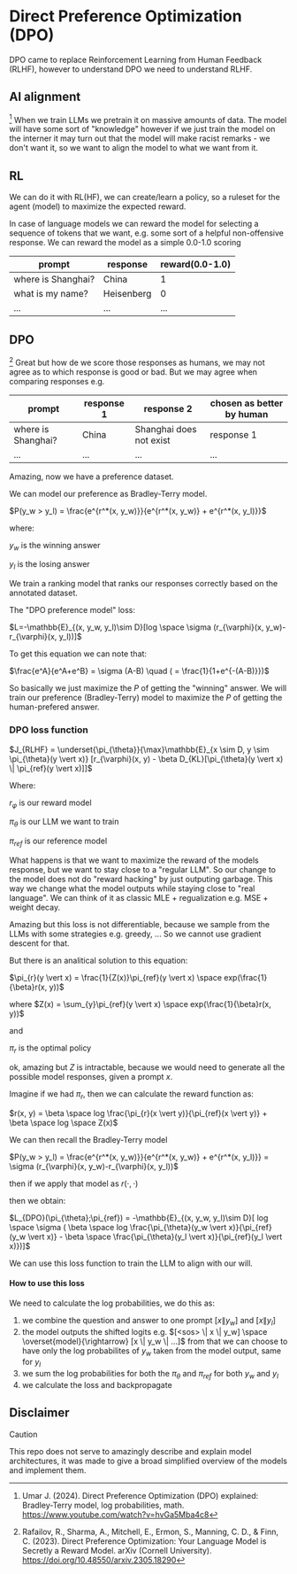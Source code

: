 # Direct Preference Optimization (DPO)

DPO came to replace Reinforcement Learning from Human Feedback (RLHF), however to understand DPO we need to understand RLHF.

## AI alignment
[^2] When we train LLMs we pretrain it on massive amounts of data. The model will have some sort of "knowledge" however if we just train the model on the interner it may turn out that the model will make racist remarks - we don't want it, so we want to align the model to what we want from it.

## RL
We can do it with RL(HF), we can create/learn a policy, so a ruleset for the agent (model) to maximize the expected reward. 

In case of language models we can reward the model for selecting a sequence of tokens that we want, e.g. some sort of a helpful non-offensive response. We can reward the model as a simple 0.0-1.0 scoring

|prompt|response|reward(0.0-1.0)|
|------|--------|---------------|
|where is Shanghai?|China|1|
|what is my name?|Heisenberg|0|
|...|...|...|

## DPO
[^1] Great but how de we score those responses as humans, we may not agree as to which response is good or bad. But we may agree when comparing responses e.g.

|prompt|response 1|response 2|chosen as better by human|
|------|----------|----------|-------------------------|
|where is Shanghai?|China|Shanghai does not exist|response 1|
|...|...|...|...|

Amazing, now we have a preference dataset.

We can model our preference as Bradley-Terry model.

$P(y_w > y_l) = \frac{e^{r^*(x, y_w)}}{e^{r^*(x, y_w)} + e^{r^*(x, y_l)}}$

where:

$y_w$ is the winning answer

$y_l$ is the losing answer

We train a ranking model that ranks our responses correctly based on the annotated dataset.

The "DPO preference model" loss:

$L=-\mathbb{E}_{(x, y_w, y_l)\sim D}[log \space \sigma (r_{\varphi}(x, y_w)-r_{\varphi}(x, y_l))]$

To get this equation we can note that:

$\frac{e^A}{e^A+e^B} = \sigma (A-B) \quad ( = \frac{1}{1+e^{-(A-B)}})$

So basically we just maximize the $P$ of getting the "winning" answer. We will train our preference (Bradley-Terry) model to maximize the $P$ of getting the human-prefered answer.

### DPO loss function

$J_{RLHF} = \underset{\pi_{\theta}}{\max}\mathbb{E}_{x \sim D, y \sim \pi_{\theta}(y \vert x)} [r_{\varphi}(x, y) - \beta D_{KL}[\pi_{\theta}(y \vert x) \| \pi_{ref}(y \vert x)]]$

Where:

$r_{\varphi}$ is our reward model

$\pi_{\theta}$ is our LLM we want to train

$\pi_{ref}$ is our reference model

What happens is that we want to maximize the reward of the models response, but we want to stay close to a "regular LLM". So our change to the model does not do "reward hacking" by just outputing garbage. This way we change what the model outputs while staying close to "real language". We can think of it as classic MLE + regualization e.g. MSE + weight decay.

Amazing but this loss is not differentiable, because we sample from the LLMs with some strategies e.g. greedy, ... So we cannot use gradient descent for that.

But there is an analitical solution to this equation:

$\pi_{r}(y \vert x) = \frac{1}{Z(x)}\pi_{ref}(y \vert x) \space exp(\frac{1}{\beta}r(x, y))$

where $Z(x) = \sum_{y}\pi_{ref}(y \vert x) \space exp(\frac{1}{\beta}r(x, y))$

and

$\pi_{r}$ is the optimal policy

ok, amazing but $Z$ is intractable, because we would need to generate all the possible model responses, given a prompt $x$.

Imagine if we had $\pi_{r}$, then we can calculate the reward function as:

$r(x, y) = \beta \space log \frac{\pi_{r}(x \vert y)}{\pi_{ref}(x \vert y)} + \beta \space log \space Z(x)$

We can then recall the Bradley-Terry model

$P(y_w > y_l) = \frac{e^{r^*(x, y_w)}}{e^{r^*(x, y_w)} + e^{r^*(x, y_l)}} = \sigma (r_{\varphi}(x, y_w)-r_{\varphi}(x, y_l))$

then if we apply that model as $r(\cdot, \cdot)$

then we obtain:

$L_{DPO}(\pi_{\theta};\pi_{ref}) = -\mathbb{E}_{(x, y_w, y_l)\sim D}[ log \space \sigma ( \beta \space log \frac{\pi_{\theta}(y_w \vert x)}{\pi_{ref}(y_w \vert x)} - \beta \space \frac{\pi_{\theta}(y_l \vert x)}{\pi_{ref}(y_l \vert x)})]$

We can use this loss function to train the LLM to align with our will.

#### How to use this loss

We need to calculate the log probabilities, we do this as:

1. we combine the question and answer to one prompt
$[x \| y_w]$ and $[x \| y_l]$
2. the model outputs the shifted logits e.g.
$[<sos> \| x \| y_w] \space \overset{model}{\rightarrow} [x \| y_w \| ...]$ from that we can choose to have only the log probabilites of $y_w$ taken from the model output, same for $y_l$
3. we sum the log probabilities for both the
$\pi_{\theta}$ and $\pi_{ref}$ for both $y_w$ and $y_l$
4. we calculate the loss and backpropagate

## Disclaimer
> [!CAUTION]
> This repo does not serve to amazingly describe and explain model architectures, it was made to give a broad simplified overview of the models and implement them.

[^1]: Rafailov, R., Sharma, A., Mitchell, E., Ermon, S., Manning, C. D., & Finn, C. (2023). Direct Preference Optimization: Your Language Model is Secretly a Reward Model. arXiv (Cornell University). https://doi.org/10.48550/arxiv.2305.18290

[^2]: Umar J. (2024). Direct Preference Optimization (DPO) explained: Bradley-Terry model, log probabilities, math. https://www.youtube.com/watch?v=hvGa5Mba4c8